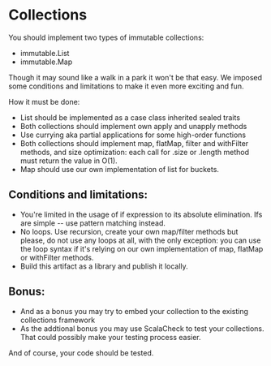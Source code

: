 Collections
===========

You should implement two types of immutable collections: 

  * immutable.List 
  * immutable.Map 

Though it may sound like a walk in a park it won't be that easy. We imposed some conditions and limitations to make it even more exciting and fun. 

How it must be done: 

 - List should be implemented as a case class inherited sealed traits 
 - Both collections should implement own apply and unapply methods 
 - Use currying aka partial applications for some high-order functions 
 - Both collections should implement map, flatMap, filter and withFilter methods, and size optimization: each call for .size or .length method must return the value in O(1). 
 - Map should use our own implementation of list for buckets. 

## Conditions and limitations: 

 - You're limited in the usage of if expression to its absolute elimination. Ifs are simple -- use pattern matching instead. 
 - No loops. Use recursion, create your own map/filter methods but please, do not use any loops at all, with the only exception: you can use the loop syntax if it's relying on our own implementation of map, flatMap or withFilter methods. 
 - Build this artifact as a library and publish it locally. 

## Bonus: 
 - And as a bonus you may try to embed your collection to the existing collections framework 
 - As the addtional bonus you may use ScalaCheck to test your collections. That could possibly make your testing process easier. 

And of course, your code should be tested. 
